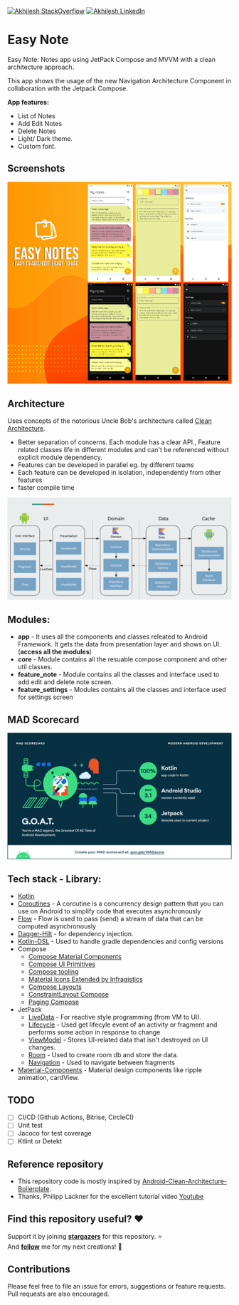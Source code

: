 
[![Akhilesh StackOverflow](https://img.shields.io/badge/Akhilesh-StackOverflow-orange.svg?style=for-the-badge)](https://stackoverflow.com/users/1548824/akhilesh0707)
[![Akhilesh LinkedIn](https://img.shields.io/badge/Akhilesh-LinkedIn-blue.svg?style=for-the-badge)](https://www.linkedin.com/in/akhilesh0707/)

# Easy Note
Easy Note: Notes app using JetPack Compose and MVVM with a clean architecture approach.

This app shows the usage of the new Navigation Architecture Component in collaboration with the Jetpack Compose.

**App features:**
- List of Notes
- Add Edit Notes
- Delete Notes
- Light/ Dark theme.
- Custom font.

## Screenshots
<img alt="List" src="art/screenshot_new.png">

## Architecture
Uses concepts of the notorious Uncle Bob's architecture called [Clean Architecture](https://blog.cleancoder.com/uncle-bob/2012/08/13/the-clean-architecture.html).</br>

* Better separation of concerns. Each module has a clear API., Feature related classes life in different modules and can't be referenced without explicit module dependency.
* Features can be developed in parallel eg. by different teams
* Each feature can be developed in isolation, independently from other features
* faster compile time
<img src="art/app_architecture.png">

## Modules:
* **app** - It uses all the components and classes releated to Android Framework. It gets the data from presentation layer and shows on UI. (**access all the modules**)
* **core** - Module contains all the resuable compose component and other util classes.
* **feature_note** - Module contains all the classes and interface used to add edit and delete note screen.
* **feature_settings** - Modules contains all the classes and interface used for settings screen

## MAD Scorecard
[<img src="art/mad_scorecard.png">](https://madscorecard.withgoogle.com/scorecards/1096658178/)

## Tech stack - Library:

- [Kotlin](https://kotlinlang.org/)
- [Coroutines](https://github.com/Kotlin/kotlinx.coroutines) - A coroutine is a concurrency design pattern that you can use on Android to simplify code that executes asynchronously
- [Flow](https://kotlin.github.io/kotlinx.coroutines/kotlinx-coroutines-core/kotlinx.coroutines.flow/) - Flow is used to pass (send) a stream of data that can be computed asynchronously
- [Dagger-Hilt](https://developer.android.com/training/dependency-injection/hilt-android) - for dependency injection.
- [Kotlin-DSL](https://docs.gradle.org/current/userguide/kotlin_dsl.html) - Used to handle gradle dependencies and config versions
- Compose
    * [Compose Material Components](https://mvnrepository.com/artifact/androidx.compose.material/material)
    * [Compose UI Primitives](https://developer.android.com/jetpack/androidx/releases/compose-ui)
    * [Compose tooling](https://developer.android.com/jetpack/compose/tooling)
    * [Material Icons Extended by Infragistics](https://github.com/IgniteUI/material-icons-extended)
    * [Compose Layouts](https://mvnrepository.com/artifact/androidx.compose.foundation/foundation-layout)
    * [ConstraintLayout Compose](https://developer.android.com/jetpack/androidx/releases/constraintlayout)
    * [Paging Compose](https://developer.android.com/jetpack/androidx/releases/paging)
- JetPack
  * [LiveData](https://developer.android.com/topic/libraries/architecture/livedata) - For reactive style programming (from VM to UI). 
  * [Lifecycle](https://developer.android.com/jetpack/androidx/releases/lifecycle) - Used get lifecyle event of an activity or fragment and performs some action in response to change
  * [ViewModel](https://developer.android.com/topic/libraries/architecture/viewmodel) - Stores UI-related data that isn't destroyed on UI changes. 
  * [Room](https://developer.android.com/topic/libraries/architecture/room) - Used to create room db and store the data.
  * [Navigation](https://developer.android.com/guide/navigation/navigation-getting-started) - Used to navigate between fragments
- [Material-Components](https://github.com/material-components/material-components-android) - Material design components like ripple animation, cardView.

## TODO
- [ ] CI/CD (Github Actions, Bitrise, CircleCI)
- [ ] Unit test
- [ ] Jacoco for test coverage
- [ ] Ktlint or Detekt

## Reference repository
- This repository code is mostly inspired by [Android-Clean-Architecture-Boilerplate](https://github.com/bufferapp/android-clean-architecture-boilerplate).
- Thanks, Philipp Lackner for the excellent tutorial video [Youtube](https://www.youtube.com/watch?v=8YPXv7xKh2w&ab_channel=PhilippLackner) 

## Find this repository useful? :heart:
Support it by joining __[stargazers](https://github.com/akhilesh0707/Easy-Note/stargazers)__ for this repository. :star: <br>
And __[follow](https://github.com/akhilesh0707)__ me for my next creations! 🤩

## Contributions
Please feel free to file an issue for errors, suggestions or feature requests. Pull requests are also encouraged.
